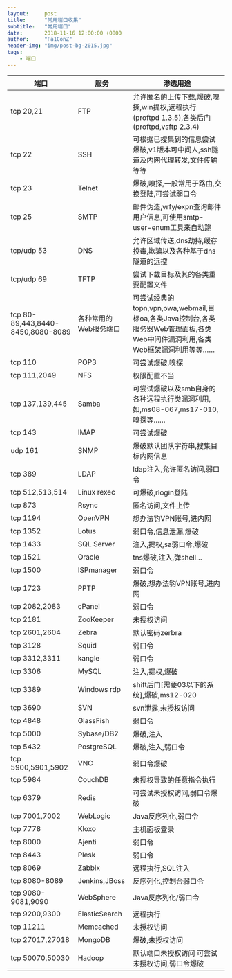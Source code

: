 ```yaml
---
layout:     post
title:      "常用端口收集"
subtitle:   "常用端口"
date:       2018-11-16 12:00:00 +0800
author:     "Fa1ConZ"
header-img: "img/post-bg-2015.jpg"
tags:
    - 端口
---
```



端口 | 服务 | 渗透用途
---|------|---
tcp 20,21 | FTP | 允许匿名的上传下载,爆破,嗅探,win提权,远程执行(proftpd 1.3.5),各类后门(proftpd,vsftp 2.3.4)
tcp 22 | SSH | 可根据已搜集到的信息尝试爆破,v1版本可中间人,ssh隧道及内网代理转发,文件传输等等
tcp 23 | Telnet | 爆破,嗅探,一般常用于路由,交换登陆,可尝试弱口令
tcp 25 | SMTP | 邮件伪造,vrfy/expn查询邮件用户信息,可使用smtp-user-enum工具来自动跑
tcp/udp 53 | DNS | 允许区域传送,dns劫持,缓存投毒,欺骗以及各种基于dns隧道的远控
tcp/udp 69 | TFTP | 尝试下载目标及其的各类重要配置文件
tcp 80-89,443,8440-8450,8080-8089 | 各种常用的Web服务端口 | 可尝试经典的topn,vpn,owa,webmail,目标oa,各类Java控制台,各类服务器Web管理面板,各类Web中间件漏洞利用,各类Web框架漏洞利用等等……
tcp 110 | POP3 | 可尝试爆破,嗅探
tcp 111,2049 | NFS | 权限配置不当
tcp 137,139,445 | Samba | 可尝试爆破以及smb自身的各种远程执行类漏洞利用,如,ms08-067,ms17-010,嗅探等……
tcp 143 | IMAP | 可尝试爆破
udp 161 | SNMP | 爆破默认团队字符串,搜集目标内网信息
tcp 389 | LDAP | ldap注入,允许匿名访问,弱口令
tcp 512,513,514 | Linux rexec | 可爆破,rlogin登陆
tcp 873 | Rsync | 匿名访问,文件上传
tcp 1194 | OpenVPN | 想办法钓VPN账号,进内网
tcp 1352 | Lotus | 弱口令,信息泄漏,爆破
tcp 1433 | SQL Server | 注入,提权,sa弱口令,爆破
tcp 1521 | Oracle | tns爆破,注入,弹shell…
tcp 1500 | ISPmanager | 弱口令
tcp 1723 | PPTP | 爆破,想办法钓VPN账号,进内网
tcp 2082,2083 | cPanel | 弱口令
tcp 2181 | ZooKeeper | 未授权访问
tcp 2601,2604 | Zebra | 默认密码zerbra
tcp 3128 | Squid | 弱口令
tcp 3312,3311 | kangle | 弱口令
tcp 3306 | MySQL | 注入,提权,爆破
tcp 3389 | Windows rdp | shift后门[需要03以下的系统],爆破,ms12-020
tcp 3690 | SVN | svn泄露,未授权访问
tcp 4848 | GlassFish | 弱口令
tcp 5000 | Sybase/DB2 | 爆破,注入
tcp 5432 | PostgreSQL | 爆破,注入,弱口令
tcp 5900,5901,5902 | VNC | 弱口令爆破
tcp 5984 | CouchDB | 未授权导致的任意指令执行
tcp 6379 | Redis | 可尝试未授权访问,弱口令爆破
tcp 7001,7002 | WebLogic | Java反序列化,弱口令
tcp 7778 | Kloxo | 主机面板登录
tcp 8000 | Ajenti | 弱口令
tcp 8443 | Plesk | 弱口令
tcp 8069 | Zabbix | 远程执行,SQL注入
tcp 8080-8089 | Jenkins,JBoss | 反序列化,控制台弱口令
tcp 9080-9081,9090 | WebSphere | Java反序列化/弱口令
tcp 9200,9300 | ElasticSearch | 远程执行
tcp 11211 | Memcached | 未授权访问
tcp 27017,27018 | MongoDB | 爆破,未授权访问
tcp 50070,50030 | Hadoop | 默认端口未授权访问	可尝试未授权访问,弱口令爆破
